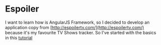 Espoiler
========

I want to learn how is AngularJS Framework, so I decided to develop an application copy from
[http://espoilertv.com/](http://espoilertv.com/) because it's my favourite TV Shows tracker.
So I've started with the basics in this [tutorial](http://sahatyalkabov.com/create-a-tv-show-tracker-using-angularjs-nodejs-and-mongodb/)
